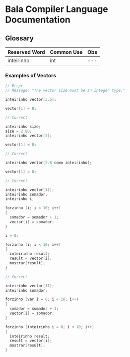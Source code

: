 # Bala Compiler Language Documentation 

## Glossary

| Reserved Word | Common Use | Obs |
|--- |--- |--- |
| inteirinho | int | --- |


### Examples of Vectors

```cpp
// Errpr
// Message: "The vector size must be an integer type."

inteirinho vector[3.5];

vector[1] = 8;
```

```cpp
// Correct

inteirinho size;
size = 2.80;
inteirinho vector[2];

vector[1] = 8;
```

```cpp
// Correct

inteirinho vector[2.8 como inteirinho];

vector[1] = 8;
```

```cpp
// Correct

inteirinho vector[11];
inteirinho somador;
inteirinho i;

forzinho (i; i < 10; i++)
{
  somador = somador + 1;
  vector[i] = somador;
}

i = 0;

forzinho (i; i < 10; i++)
{
  inteirinho result;
  result = vector[i];
  mostrar(result);
}
```

```cpp
// Correct

inteirinho vector[11];
inteirinho somador;

forzinho (var i = 0; i < 10; i++)
{
  somador = somador + 1;
  vector[i] = somador;
}

forzinho (inteirinho i = 0; i < 10; i++)
{
  inteirinho result;
  result = vector[i];
  mostrar(result);
}
```
